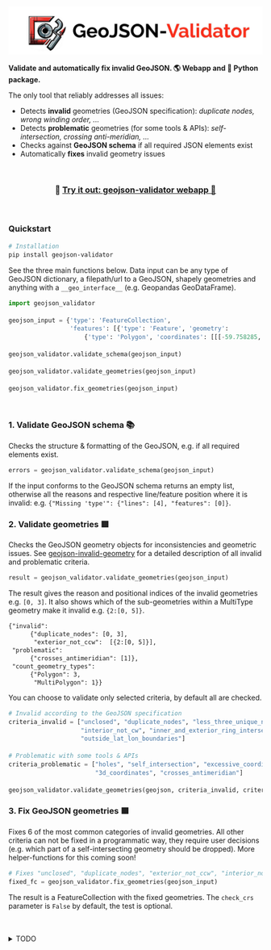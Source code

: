 <img src="./repo-images/header_img.jpeg">

**Validate and automatically fix invalid GeoJSON. 🌎 Webapp and 🐍 Python package.** 

The only tool that reliably addresses all issues:
- Detects **invalid** geometries (GeoJSON specification): *duplicate nodes, wrong winding order, ...* 
- Detects **problematic** geometries (for some tools & APIs): *self-intersection, crossing anti-meridian, ...*
- Checks against **GeoJSON schema** if all required JSON elements exist 
- Automatically **fixes** invalid geometry issues 

<br>

<h3 align="center">
    🎈 <a href="https://geojson-validator.streamlit.app/">Try it out: geojson-validator webapp 🎈 </a>
</h3>

<br>

### Quickstart

```bash
# Installation
pip install geojson-validator
```

See the three main functions below. Data input can be any type of GeoJSON dictionary, a filepath/url to a GeoJSON, shapely geometries and anything with a `__geo_interface__` (e.g. Geopandas GeoDataFrame).

```python
import geojson_validator

geojson_input = {'type': 'FeatureCollection',
                 'features': [{'type': 'Feature', 'geometry':
                     {'type': 'Polygon', 'coordinates': [[[-59.758285, 8.367035], ...]]}}]}

geojson_validator.validate_schema(geojson_input)

geojson_validator.validate_geometries(geojson_input)

geojson_validator.fix_geometries(geojson_input)
```
<br>

### 1. Validate GeoJSON schema 📚

Checks the structure & formatting of the GeoJSON, e.g. if all required elements exist.

```python
errors = geojson_validator.validate_schema(geojson_input)
```

If the input conforms to the GeoJSON schema returns an empty list, otherwise all the reasons and respective
line/feature position where it is invalid: e.g. `{"Missing 'type'": {"lines": [4], "features": [0]}`.


### 2. Validate geometries 🟥

Checks the GeoJSON geometry objects for inconsistencies and geometric issues. See 
[geojson-invalid-geometry](https://github.com/chrieke/geojson-invalid-geometry) for a detailed description of all 
invalid and problematic criteria.

```python
result = geojson_validator.validate_geometries(geojson_input)
```
The result gives the reason and positional indices of the invalid geometries e.g. `[0, 3]`. 
It also shows which of the sub-geometries within a MultiType geometry make it invalid e.g. `{2:[0, 5]}`.

```
{"invalid": 
      {"duplicate_nodes": [0, 3],
       "exterior_not_ccw":  [{2:[0, 5]}],  
 "problematic":
      {"crosses_antimeridian": [1]},
 "count_geometry_types": 
      {"Polygon": 3,
       "MultiPolygon": 1}}
```

You can choose to validate only selected criteria, by default all are checked.
```python
# Invalid according to the GeoJSON specification
criteria_invalid = ["unclosed", "duplicate_nodes", "less_three_unique_nodes", "exterior_not_ccw",
                    "interior_not_cw", "inner_and_exterior_ring_intersect", "crs_defined",
                    "outside_lat_lon_boundaries"]

# Problematic with some tools & APIs
criteria_problematic = ["holes", "self_intersection", "excessive_coordinate_precision",
                        "3d_coordinates", "crosses_antimeridian"]

geojson_validator.validate_geometries(geojson, criteria_invalid, criteria_problematic)
```



### 3. Fix GeoJSON geometries 🟩

Fixes 6 of the most common categories of invalid geometries.
All other criteria can not be fixed in a programmatic way, they require user decisions 
(e.g. which part of a self-intersecting geometry should be dropped). More helper-functions for this coming soon!

```python
# Fixes "unclosed", "duplicate_nodes", "exterior_not_ccw", "interior_not_cw"
fixed_fc = geojson_validator.fix_geometries(geojson_input)
```

The result is a FeatureCollection with the fixed geometries. The `check_crs` parameter is `False` by default, the test is optional.

<br>
<br>

<details><summary>TODO</summary>
<p>

- additional reasons invalidaity
- advanced fix (e.g. coordinate preicisoon)
- No holes intersecting/outside the outer ring (expensive)
- can also be given as str?
- 
High:
- Improve app & gif. 
  - jsondecode
  - Map? 
  - Checkboxes? 
  - Options? 
  - just one button for validation. 
  - What was fixed & validate after again. 
  - https://geojson.yanzi.dev/
  - infos re file

Medium:
  - more fixes?
  - fc bbox order, feature bbox, geometry bbox order and other criteria

- Low:
  - Multihtreading?
  - versioning?
  - fastapi as connector, not hosted just in package for others to run.

Notes:
- Does not require a feature id, and it doesnt need to be unique

Don't:
- jsondecodeerror

</p>
</details>



